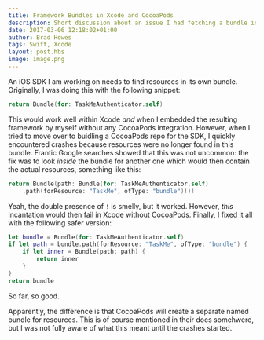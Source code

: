 ```yaml
--- 
title: Framework Bundles in Xcode and CocoaPods
description: Short discussion about an issue I had fetching a bundle in Xcode and CocoaPods
date: 2017-03-06 12:18:02+01:00
author: Brad Howes
tags: Swift, Xcode
layout: post.hbs
image: image.png
---
```

An iOS SDK I am working on needs to find resources in its own bundle. Originally, I was doing this with the
following snippet:

```swift
return Bundle(for: TaskMeAuthenticator.self)
```

This would work well within Xcode *and* when I embedded the resulting framework by myself without any CocoaPods
integration. However, when I tried to move over to buidling a CocoaPods repo for the SDK, I quickly encountered
crashes because resources were no longer found in this bundle. Frantic Google searches showed that this was not
uncommon: the fix was to look *inside* the bundle for another one which would then contain the actual resources,
something like this:

```swift
return Bundle(path: Bundle(for: TaskMeAuthenticator.self)
    .path(forResource: "TaskMe", ofType: "bundle")!)!
```

Yeah, the double presence of `!` is smelly, but it worked. However, *this* incantation would then fail in Xcode
without CocoaPods. Finally, I fixed it all with the following safer version:

```swift
let bundle = Bundle(for: TaskMeAuthenticator.self)
if let path = bundle.path(forResource: "TaskMe", ofType: "bundle") {
    if let inner = Bundle(path: path) {
        return inner
    }
}
return bundle
```

So far, so good.

Apparently, the difference is that CocoaPods will create a separate named bundle for resources. This is of
course mentioned in their docs somehwere, but I was not fully aware of what this meant until the crashes started.
